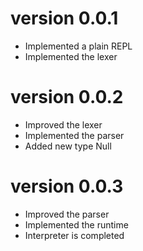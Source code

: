 # version 0.0.1
- Implemented a plain REPL
- Implemented the lexer
# version 0.0.2
- Improved the lexer
- Implemented the parser
- Added new type Null
# version 0.0.3
- Improved the parser
- Implemented the runtime
- Interpreter is completed
